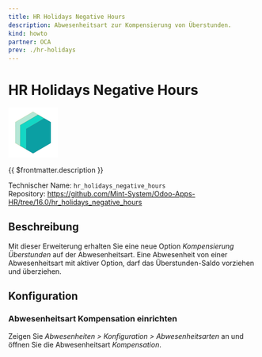 ```yaml
---
title: HR Holidays Negative Hours
description: Abwesenheitsart zur Kompensierung von Überstunden.
kind: howto
partner: OCA
prev: ./hr-holidays
---
```


# HR Holidays Negative Hours
![icon_oms_box](attachments/icons_odoo_mint_system.png)

{{ $frontmatter.description }}

Technischer Name: `hr_holidays_negative_hours`\
Repository: <https://github.com/Mint-System/Odoo-Apps-HR/tree/16.0/hr_holidays_negative_hours>

## Beschreibung

Mit dieser Erweiterung erhalten Sie eine neue Option *Kompensierung Überstunden* auf der Abwesenheitsart. Eine Abwesenheit von einer Abwesenheitsart mit aktiver Option, darf das  Überstunden-Saldo vorziehen und überziehen.

## Konfiguration

### Abwesenheitsart Kompensation einrichten

Zeigen Sie *Abwesenheiten > Konfiguration > Abwesenheitsarten* an und öffnen Sie die Abwesenheitsart *Kompensation*.
